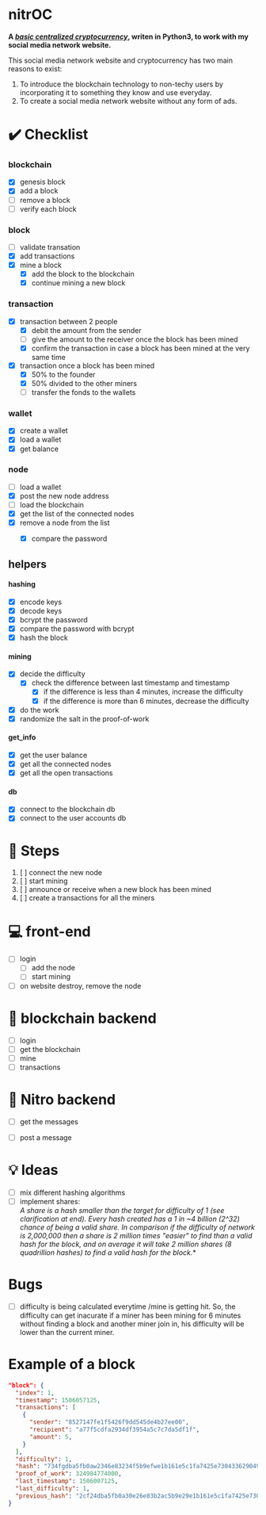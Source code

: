 # nitrOC
__A <u>*basic centralized cryptocurrency*</u>, writen in Python3, to work with my social media network website.__  

This social media network website and cryptocurrency has two main reasons to exist:
1) To introduce the blockchain technology to non-techy users by incorporating it to something they know and use everyday.
2) To create a social media network website without any form of ads.



#
# :heavy_check_mark: Checklist
### blockchain
- [X] genesis block
- [X] add a block
- [ ] remove a block
- [ ] verify each block

### block
- [ ] validate transation
- [X] add transactions
- [X] mine a block
  - [X] add the block to the blockchain
  - [X] continue mining a new block

### transaction
- [X] transaction between 2 people
  - [X] debit the amount from the sender
  - [ ] give the amount to the receiver once the block has been mined
  - [X] confirm the transaction in case a block has been mined at the very same time
- [X] transaction once a block has been mined
  - [X] 50% to the founder
  - [X] 50% divided to the other miners
  - [ ] transfer the fonds to the wallets

### wallet
- [X] create a wallet
- [X] load a wallet
- [X] get balance

### node
- [ ] load a wallet
- [X] post the new node address
- [ ] load the blockchain
- [X] get the list of the connected nodes
- [X] remove a node from the list
  - [X] compare the password


## helpers
#### hashing
- [X] encode keys
- [X] decode keys
- [X] bcrypt the password
- [X] compare the password with bcrypt
- [X] hash the block

#### mining
- [X] decide the difficulty
  - [X] check the difference between last timestamp and timestamp
    - [X] if the difference is less than 4 minutes, increase the difficulty
    - [X] if the difference is more than 6 minutes, decrease the difficulty
- [X] do the work
- [X] randomize the salt in the proof-of-work

#### get_info
- [X] get the user balance
- [X] get all the connected nodes
- [X] get all the open transactions

#### db
- [X] connect to the blockchain db
- [X] connect to the user accounts db

#
# :footprints: Steps
1) [ ] connect the new node
2) [ ] start mining
3) [ ] announce or receive when a new block has been mined
4) [ ] create a transactions for all the miners 

#
# :computer: front-end
- [ ] login
  - [ ] add the node
  - [ ] start mining
- [ ] on website destroy, remove the node

#
# :robot: blockchain backend
- [ ] login
- [ ] get the blockchain
- [ ] mine
- [ ] transactions

#
# :robot: Nitro backend
- [ ] get the messages
- [ ] post a message


#
# :bulb: Ideas
- [ ] mix different hashing algorithms
- [ ] implement shares:  
  **A share is a hash smaller than the target for difficulty of 1* (see clarification at end). Every hash created has a 1 in ~4 billion (2^32) chance of being a valid share. In comparison if the difficulty of network is 2,000,000 then a share is 2 million times "easier" to find than a valid hash for the block, and on average it will take 2 million shares (8 quadrillion hashes) to find a valid hash for the block.**

#
# Bugs
- [ ] difficulty is being calculated everytime /mine is getting hit.  So, the difficulty can get inacurate if a miner has been mining for 6 minutes without finding a block and another miner join in, his difficulty will be lower than the current miner.

#
# Example of a block
```json
"block": {
  "index": 1,
  "timestamp": 1506057125,
  "transactions": [
    {
      "sender": "8527147fe1f5426f9dd545de4b27ee00",
      "recipient": "a77f5cdfa2934df3954a5c7c7da5df1f",
      "amount": 5,
    }
  ],
  "difficulty": 1,
  "hash": "734fgdba5fb0aw2346e83234f5b9efwe1b161e5c1fa7425e7304336290495676",
  "proof_of_work": 324984774000,
  "last_timestamp": 1506007125,
  "last_difficulty": 1,
  "previous_hash": "2cf24dba5fb0a30e26e83b2ac5b9e29e1b161e5c1fa7425e73043362938b9824"
}
```